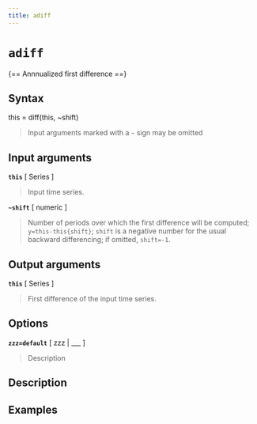 ```yaml
---
title: adiff
---
```


# `adiff`

{== Annnualized first difference ==}


## Syntax 

this = diff(this, ~shift)
>
> Input arguments marked with a `~` sign may be omitted
>

## Input arguments 

__`this`__ [ Series ]
> 
> Input time series.
> 

__`~shift`__ [ numeric ]
> 
> Number of periods over which the first difference
> will be computed; `y=this-this{shift}`; `shift` is a negative number
> for the usual backward differencing; if omitted, `shift=-1`.
> 

## Output arguments 

__`this`__ [ Series ]
> 
> First difference of the input time series.
> 

## Options 

__`zzz=default`__ [ zzz | ___ ]
> 
> Description
> 


## Description 



## Examples

```matlab
```

